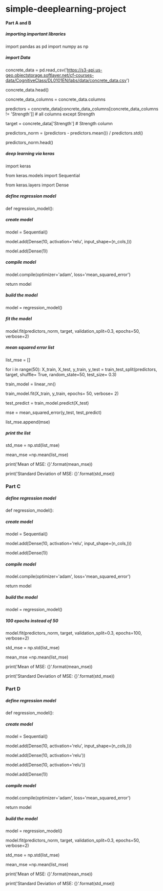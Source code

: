 # simple-deeplearning-project

#### Part A and B
##### importing important libraries 
import pandas as pd
import numpy as np

##### import Data
concrete_data = pd.read_csv('https://s3-api.us-geo.objectstorage.softlayer.net/cf-courses-data/CognitiveClass/DL0101EN/labs/data/concrete_data.csv')

concrete_data.head()

concrete_data_columns = concrete_data.columns

predictors = concrete_data[concrete_data_columns[concrete_data_columns != 'Strength']] # all columns except Strength

target = concrete_data['Strength'] # Strength column


predictors_norm = (predictors - predictors.mean()) / predictors.std()

predictors_norm.head()

##### deep learning via keras 
import keras

from keras.models import Sequential

from keras.layers import Dense 

##### define regression model
def regression_model():

##### create model
    
   model = Sequential()
    
   model.add(Dense(10, activation='relu', input_shape=(n_cols,)))
    
   model.add(Dense(1))
    
##### compile model
 
   model.compile(optimizer='adam', loss='mean_squared_error')
   
   return model
    
    
##### build the model
 
model = regression_model()

##### fit the model

model.fit(predictors_norm, target, validation_split=0.3, epochs=50, verbose=2)

##### mean squared error list 

list_mse = []

for i in range(50):
    X_train, X_test, y_train, y_test = train_test_split(predictors, target, shuffle= True, random_state=50, test_size= 0.3)
    
   train_model = linear_nn()
    
   train_model.fit(X_train, y_train, epochs= 50, verbose= 2)
    
   test_predict = train_model.predict(X_test)
    
   mse = mean_squared_error(y_test, test_predict)
    
   list_mse.append(mse)
    
##### print the list

std_mse = np.std(list_mse)

mean_mse =np.mean(list_mse)

print('Mean of MSE: {}'.format(mean_mse))

print('Standard Deviation of MSE: {}'.format(std_mse))


### Part C

##### define regression model

def regression_model():

##### create model
   
   model = Sequential()
   
   model.add(Dense(10, activation='relu', input_shape=(n_cols,)))
   
   model.add(Dense(1))
    
##### compile model

   model.compile(optimizer='adam', loss='mean_squared_error')
   
   return model

##### build the model

model = regression_model()

##### 100 epochs instead of 50 

model.fit(predictors_norm, target, validation_split=0.3, epochs=100, verbose=2)

std_mse = np.std(list_mse)

mean_mse =np.mean(list_mse)

print('Mean of MSE: {}'.format(mean_mse))

print('Standard Deviation of MSE: {}'.format(std_mse))


### Part D

##### define regression model

def regression_model():

##### create model

   model = Sequential()
   
   model.add(Dense(10, activation='relu', input_shape=(n_cols,)))
    
   model.add(Dense(10, activation='relu'))
    
   model.add(Dense(10, activation='relu'))
    
   model.add(Dense(1))
    
##### compile model

model.compile(optimizer='adam', loss='mean_squared_error')

return model

##### build the model

model = regression_model()

model.fit(predictors_norm, target, validation_split=0.3, epochs=50, verbose=2)

std_mse = np.std(list_mse)

mean_mse =np.mean(list_mse)

print('Mean of MSE: {}'.format(mean_mse))

print('Standard Deviation of MSE: {}'.format(std_mse))
